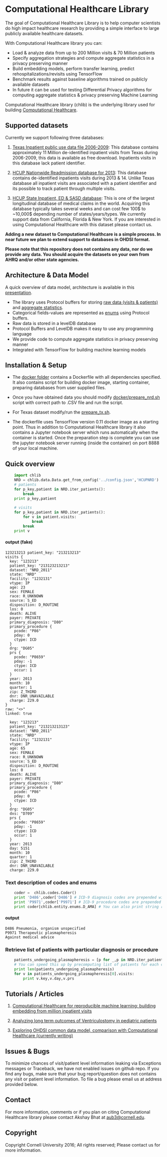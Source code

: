 # Computational Healthcare Library 
The goal of Computational Healthcare Library is to help computer scientists do high impact healthcare research 
by providing a simple interface to large publicly available healthcare datasets.

With Computational Healthcare library you can:

- Load & analyze data from up to 200 Million visits & 70 Million patients
- Specify aggregation strategies and compute aggregate statistics in a privacy preserving manner   
- Build embedding models, perform transfer learning, predict rehospitalizations/revisits using TensorFlow 
- Benchmark results against baseline algorithms trained on publicly available datasets
- In future it can be used for testing Differential Privacy algorithms for computing aggregate statistics & privacy preserving Machine Learning   

Computational Healthcare library (chlib) is the underlying library used for building [Computational Healthcare](http://www.computationalhealthcare.com/).

## Supported datasets

Currently we support following three databases:

 1. [Texas Inpatient public use data file 2006-2009](https://www.dshs.texas.gov/thcic/hospitals/Inpatientpudf.shtm): This database contains approximately 11 Million de-identified inpatient visits from Texas during 2006-2009, this data is available as free download. Inpatients visits in this database lack patient identifier.
   
 2. [HCUP Nationwide Readmission database for 2013](https://www.hcup-us.ahrq.gov/nrdoverview.jsp): This database contains de-identified inpatients visits during 2013 & 14. Unlike Texas database all inpatient visits are associated with a patient identifier and its possible to track patient through multiple visits.
 
 3. [HCUP State Inpatient, ED & SASD database](http://www.hcup-us.ahrq.gov/sidoverview.jsp): This is one of the largest longitudinal database of medical claims in the world. Acquiring this database typically takes several weeks and can cost few 100$ to ~10,000$ depending number of states/years/types. We currently support data from California, Florida & New York. If you are interested in using Computational Healthcare with this dataset please contact us.

__Adding a new dataset to Computational Healthcare is a simple process. In near future we plan to extend support to databases in OHDSI format.__
           
**Please note that this repository does not contains any data, nor do we provide any data. You should acquire the datasets on your own 
  from AHRQ and/or other state agencies.**         

## Architecture & Data Model
A quick overview of data model, architecture is available in this [presentation](https://docs.google.com/presentation/d/1Oh_-FShr3BCGiCSqghI2dQYnyKvVOeiOqkIjaaEOPwc/edit?usp=sharing).

- The library uses Protocol buffers for storing [raw data (visits & patients)](/chlib/entity/protocols/pvisit.proto) and [aggregate statistics](/chlib/entity/protocols/pstat.proto).
- Categorical fields-values are represented as [enums](/chlib/entity/protocols/penums.proto) using Protocol buffers. 
- Raw data is stored in a levelDB database
- Protocol Buffers and LevelDB makes it easy to use any programming language
- We provide code to compute aggregate statistics in privacy preserving manner
- Integrated with TensorFlow for building machine learning models
 
## Installation & Setup

- The [docker folder](docker/) contains a Dockerfile with all dependencies specified. 
It also contains script for building docker image, starting container, preparing databases from user supplied files.

- Once you have obtained data you should modify [docker/prepare_nrd.sh](docker/prepare_nrd.sh) script with correct path to .CSV file and run the script.

- For Texas dataset modify/run the [prepare_tx.sh](docker/prepare_tx.sh).

- The dockerfile uses TensorFlow version 0.11 docker image as a starting point. Thus in addition to Computational Healthcare library it 
also contains a Jupyter notebook server which runs automatically when the container is started. Once the preparation step is 
complete you can use the jupyter notebook server running (inside the container) on port 8888 of your local machine.


## Quick overview  

```python
    import chlib
    NRD = chlib.data.Data.get_from_config('../config.json','HCUPNRD')
    # patients
    for p_key,patient in NRD.iter_patients():
        break
    print p_key,patient
    
    # visits
    for p_key,patient in NRD.iter_patients():
        for v in patient.visits:
            break
        break
    print v
```

#### output (fake)

````
123213213 patient_key: "213213213"
visits {
  key: "123213"
  patient_key: "213123213213"
  dataset: "NRD_2011"
  state: "NRD"
  facility: "1232131"
  vtype: IP
  age: 23
  sex: FEMALE
  race: R_UNKNOWN
  source: S_ED
  disposition: D_ROUTINE
  los: 0
  death: ALIVE
  payer: PRIVATE
  primary_diagnosis: "D80"
  primary_procedure {
    pcode: "P86"
    pday: 0
    ctype: ICD
  }
  drg: "DG05"
  prs {
    pcode: "P8659"
    pday: -1
    ctype: ICD
    occur: 1
  }
  year: 2013
  month: 10
  quarter: 1
  zip: Z_THIRD
  dnr: DNR_UNAVAILABLE
  charge: 229.0
}
raw: "<>"
linked: true

  key: "123213"
  patient_key: "213213213123"
  dataset: "NRD_2011"
  state: "NRD"
  facility: "1232131"
  vtype: IP
  age: 65
  sex: FEMALE
  race: R_UNKNOWN
  source: S_ED
  disposition: D_ROUTINE
  los: 0
  death: ALIVE
  payer: PRIVATE
  primary_diagnosis: "D80"
  primary_procedure {
    pcode: "P86"
    pday: 0
    ctype: ICD
  }
  drg: "DG05"
  dxs: "D709"
  prs {
    pcode: "P8659"
    pday: -1
    ctype: ICD
    occur: 1
  }
  year: 2013
  day: 5151
  month: 10
  quarter: 1
  zip: Z_THIRD
  dnr: DNR_UNAVAILABLE
  charge: 229.0
````
      
### Text description of codes and enums      
```python
    coder =  chlib.codes.Coder() 
    print 'D486',coder['D486'] # ICD-9 diagnosis codes are prepended with 'D'
    print 'P9971',coder['P9971'] # ICD-9 procedure codes are prepended with 'P'
    print coder[chlib.entity.enums.D_AMA] # You can also print string representation of Enums            
```
#### output
````
D486 Pneumonia, organism unspecified
P9971 Therapeutic plasmapheresis
Against medical advice
````

### Retrieve list of patients with particular diagnosis or procedure

```python 
    patients_undergoing_plasmapheresis = [p for _,p in NRD.iter_patients_by_code('P9971')]
    # You can speed this up by precomputing list of patients for each codes, using 'fab precompute'
    print len(patients_undergoing_plasmapheresis)
    for v in patients_undergoing_plasmapheresis[0].visits:
        print v.key,v.day,v.prs
```   

## Tutorials / Articles

1. [Computational Healthcare for reproducible machine learning: building embedding from million inpatient visits](blog/introduction.ipynb)
 
2. [Analyzing long term outcomes of Ventriculostomy in pediatric patients](blog/ventriculostomy.ipynb)

3. [Exploring OHDSI common data model, comparison with Computational Healthcare (currently writing)](blog/ohdsi.ipynb)

## Issues & Bugs
To minimize chances of visit/patient level information leaking via Exceptions messages or Traceback, we have not enabled
issues on github repo. If you find any bugs, make sure that your bug report/question does not contains any visit or patient
 level information. To file a bug please email us at address provided below.

## Contact
For more information, comments or if you plan on citing Computational Healthcare library please contact Akshay Bhat at aub3@cornell.edu.
 
## Copyright
Copyright Cornell University 2016; All rights reserved;
Please contact us for more information.

